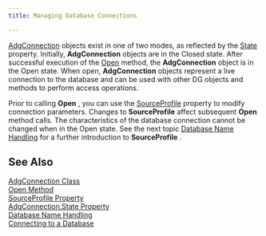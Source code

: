 ```yaml
---
title: Managing Database Connections

---
```


[AdgConnection](adg-connection-class.html) objects exist in one of two modes, as reflected by the [State](adg-connection-class-state-property.html) property. Initially, <span> **AdgConnection** </span> objects are in the <span>Closed</span> state. After successful execution of the [ Open](adg-connection-class-open-method.html) method, the **AdgConnection** object is in the <span>Open</span> state. When open, <span> **AdgConnection** </span> objects represent a live connection to the database and can be used with other DG objects and methods to perform access operations.

Prior to calling <span> **Open** </span>, you can use the [ SourceProfile](adg-connection-class-source-profile-property.html) property to modify connection parameters. Changes to <span> **SourceProfile** </span> affect subsequent <span> **Open** </span> method calls. The characteristics of the database connection cannot be changed when in the Open state. See the next topic [ Database Name Handling](database-name-handling.html) for a further introduction to <span> **SourceProfile** </span>.
## See Also


[AdgConnection Class](adg-connection-class.html)
      <br />
[Open Method](adg-connection-class-open-method.html)
      <br />
[SourceProfile Property](adg-connection-class-source-profile-property.html)
      <br />
[AdgConnection.State Property](adg-connection-class-state-property.html)
      <br />
[Database Name Handling](database-name-handling.html)
      <br />
[Connecting to a Database](connectingtoa-database-main.html)

